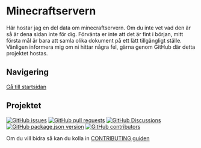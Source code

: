 # Minecraftservern

Här hostar jag en del data om minecraftservern. Om du inte vet vad den är så är dena sidan inte för dig.
Förvänta er inte att det är fint i början, mitt första mål är bara att samla olika dokument på ett lätt tillgängligt ställe.
Vänligen informera mig om ni hittar några fel, gärna genom GitHub där detta projektet hostas.

## Navigering

[Gå till startsidan](start)

## Projektet

[![GitHub issues](https://img.shields.io/github/issues/Isglassen/Minecraftservern)](https://github.com/Isglassen/Minecraftservern/issues) [![GitHub pull requests](https://img.shields.io/github/issues-pr/Isglassen/Minecraftservern)](https://github.com/Isglassen/Minecraftservern/pulls) [![GitHub Discussions](https://img.shields.io/github/discussions/Isglassen/Minecraftservern)](https://github.com/Isglassen/Minecraftservern/discussions) [![GitHub package.json version](https://img.shields.io/github/package-json/v/Isglassen/Minecraftservern)](https://github.com/Isglassen/Minecraftservern) [![GitHub contributors](https://img.shields.io/github/contributors/Isglassen/Minecraftservern)](https://github.com/Isglassen/Minecraftservern/blob/main/CONTRIBUTING.md)

Om du vill bidra så kan du kolla in [CONTRIBUTING guiden](https://github.com/Isglassen/Minecraftservern/blob/main/CONTRIBUTING.md)
